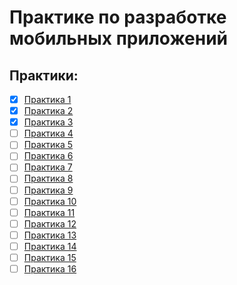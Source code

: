 # Практике по разработке мобильных приложений

## Практики:

 - [x] [Практика 1](https://github.com/Eckorezze/Mobil/tree/master/app/prac1)
 - [x] [Практика 2](https://github.com/Eckorezze/Mobil/tree/master/app/prac2)
 - [x] [Практика 3](https://github.com/Eckorezze/Mobil/tree/master/app/prac3)
 - [ ] [Практика 4](https://github.com/Eckorezze/Mobil/tree/master/app/prac4)
 - [ ] [Практика 5](https://github.com/Eckorezze/Mobil/tree/master/app/prac5)
 - [ ] [Практика 6](https://github.com/Eckorezze/Mobil/tree/master/app/prac6)
 - [ ] [Практика 7](https://github.com/Eckorezze/Mobil/tree/master/app/prac7)
 - [ ] [Практика 8](https://github.com/Eckorezze/Mobil/tree/master/app/prac8) 
 - [ ] [Практика 9](https://github.com/Eckorezze/Mobil/tree/master/app/prac9)
 - [ ] [Практика 10](https://github.com/Eckorezze/Mobil/tree/master/app/prac10) 
 - [ ] [Практика 11](https://github.com/Eckorezze/Mobil/tree/master/app/prac11)
 - [ ] [Практика 12](https://github.com/Eckorezze/Mobil/tree/master/app/prac12)
 - [ ] [Практика 13](https://github.com/Eckorezze/Mobil/tree/master/app/prac13)
 - [ ] [Практика 14](https://github.com/Eckorezze/Mobil/tree/master/app/prac14)
 - [ ] [Практика 15](https://github.com/Eckorezze/Mobil/tree/master/app/prac15)
 - [ ] [Практика 16](https://github.com/Eckorezze/Mobil/tree/master/app/prac16)
